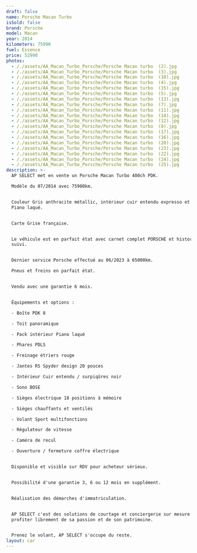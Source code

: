 ```yaml
---
draft: false
name: Porsche Macan Turbo
isSold: false
brand: Porsche
model: Macan
year: 2014
kilometers: 75990
fuel: Essence
price: 52990
photos:
  - /./assets/AA_Macan_Turbo_Porsche/Porsche Macan turbo  (2).jpg
  - /./assets/AA_Macan_Turbo_Porsche/Porsche Macan turbo  (3).jpg
  - /./assets/AA_Macan_Turbo_Porsche/Porsche Macan turbo  (18).jpg
  - /./assets/AA_Macan_Turbo_Porsche/Porsche Macan turbo  (4).jpg
  - /./assets/AA_Macan_Turbo_Porsche/Porsche Macan turbo  (15).jpg
  - /./assets/AA_Macan_Turbo_Porsche/Porsche Macan turbo  (5).jpg
  - /./assets/AA_Macan_Turbo_Porsche/Porsche Macan turbo  (13).jpg
  - /./assets/AA_Macan_Turbo_Porsche/Porsche Macan turbo  (7).jpg
  - /./assets/AA_Macan_Turbo_Porsche/Porsche Macan turbo  (11).jpg
  - /./assets/AA_Macan_Turbo_Porsche/Porsche Macan turbo  (14).jpg
  - /./assets/AA_Macan_Turbo_Porsche/Porsche Macan turbo  (12).jpg
  - /./assets/AA_Macan_Turbo_Porsche/Porsche Macan turbo  (8).jpg
  - /./assets/AA_Macan_Turbo_Porsche/Porsche Macan turbo  (17).jpg
  - /./assets/AA_Macan_Turbo_Porsche/Porsche Macan turbo  (16).jpg
  - /./assets/AA_Macan_Turbo_Porsche/Porsche Macan turbo  (20).jpg
  - /./assets/AA_Macan_Turbo_Porsche/Porsche Macan turbo  (23).jpg
  - /./assets/AA_Macan_Turbo_Porsche/Porsche Macan turbo  (22).jpg
  - /./assets/AA_Macan_Turbo_Porsche/Porsche Macan turbo  (24).jpg
  - /./assets/AA_Macan_Turbo_Porsche/Porsche Macan turbo  (25).jpg
description: >-
  AP SELECT met en vente un Porsche Macan Turbo 400ch PDK.

  Modèle du 07/2014 avec 75900km.


  Couleur Gris anthracite métallic, intérieur cuir entendu expresso et intérieur
  Piano laqué.


  Carte Grise française.


  Le véhicule est en parfait état avec carnet complet PORSCHE et historique
  suivi.


  Dernier service Porsche effectué au 06/2023 à 65000km.

  Pneus et freins en parfait état.


  Vendu avec une garantie 6 mois.


  Équipements et options :

  - Boîte PDK 8

  - Toit panoramique

  - Pack intérieur Piano laqué

  - Phares PDLS

  - Freinage étriers rouge

  - Jantes RS Spyder design 20 pouces

  - Intérieur Cuir entendu / surpiqûres noir

  - Sono BOSE

  - Sièges électrique 18 positions à mémoire

  - Sièges chauffants et ventilés

  - Volant Sport multifonctions

  - Régulateur de vitesse

  - Caméra de recul

  - Ouverture / fermeture coffre électrique


  Disponible et visible sur RDV pour acheteur sérieux.


  Possibilité d'une garantie 3, 6 ou 12 mois en supplément.


  Réalisation des démarches d'immatriculation.


  AP SELECT c'est des solutions de courtage et conciergerie sur mesure pour
  profiter librement de sa passion et de son patrimoine.


  Prenez le volant, AP SELECT s'occupe du reste.
layout: car
---
```


